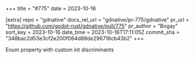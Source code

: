 +++
title = "#775"
date = 2023-10-16

[extra]
repo = "gdnative"
docs_rel_url = "gdnative/pr-775/gdnative"
pr_url = "https://github.com/godot-rust/gdnative/pull/775"
pr_author = "Bogay"
sort_key = 2023-10-16
date_time = 2023-10-16T17:11:05Z
commit_sha = "348bac2d53e3cf2e200f064d89de296718cb43b2"
+++

Enum property with custom int discriminants
